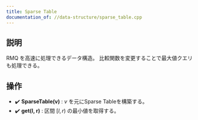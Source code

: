 ```yaml
---
title: Sparse Table
documentation_of: //data-structure/sparse_table.cpp
---
```


## 説明
RMQ を高速に処理できるデータ構造。
比較関数を変更することで最大値クエリも処理できる。

## 操作
- :heavy_check_mark: **SparseTable(v)** : $v$ を元にSparse Tableを構築する。
- :heavy_check_mark: **get(l, r)** : 区間 $[l,r)$ の最小値を取得する。
